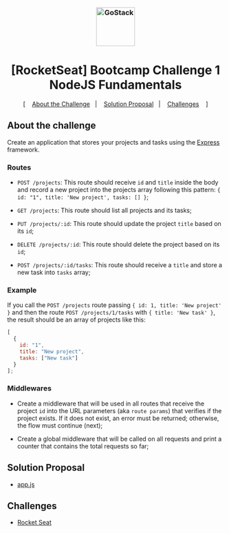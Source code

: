 <h3 align="center">
    <img alt="GoStack" src="https://rocketseat-cdn.s3-sa-east-1.amazonaws.com/bootcamp-header.png" width="90px" />
</h3>

<h1 align="center">
  [RocketSeat] Bootcamp Challenge 1<br/>NodeJS Fundamentals
</h1>

<p align="center">
  [&nbsp;&nbsp;&nbsp;
  <a href="#about-the-challenge">About the Challenge</a>&nbsp;&nbsp;&nbsp;|&nbsp;&nbsp;&nbsp;
  <a href="#solution-proposal">Solution Proposal</a>&nbsp;&nbsp;&nbsp;|&nbsp;&nbsp;&nbsp;
  <a href="#challenges">Challenges</a>
  &nbsp;&nbsp;&nbsp;]
</p>

## About the challenge

Create an application that stores your projects and tasks using the [Express](https://expressjs.com/pt-br/) framework.

### Routes

- `POST /projects`: This route should receive `id` and `title` inside the body and record a new project into the projects array following this pattern: `{ id: "1", title: 'New project', tasks: [] }`;

- `GET /projects`: This route should list all projects and its tasks;

- `PUT /projects/:id`: This route should update the project `title` based on its `id`;

- `DELETE /projects/:id`: This route should delete the project based on its `id`;

- `POST /projects/:id/tasks`: This route should receive a `title` and store a new task into `tasks` array;

### Example

If you call the `POST /projects` route passing `{ id: 1, title: 'New project' }` and then the route `POST /projects/1/tasks` with `{ title: 'New task' }`, the result should be an array of projects like this:

```js
[
  {
    id: "1",
    title: "New project",
    tasks: ["New task"]
  }
];
```

### Middlewares

- Create a middleware that will be used in all routes that receive the project `id` into the URL parameters (aka `route params`) that verifies if the project exists. If it does not exist, an error must be returned; otherwise, the flow must continue (next);

- Create a global middleware that will be called on all requests and print a counter that contains the total requests so far;

## Solution Proposal

- [app.js](https://github.com/renatokano/rs-bootcamp-challenge-1/blob/master/app.js)

## Challenges

- [Rocket Seat](https://github.com/Rocketseat/bootcamp-gostack-desafio-01/blob/master/README.md)
